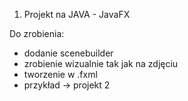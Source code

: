 1. Projekt na JAVA - JavaFX

Do zrobienia:
- dodanie scenebuilder
- zrobienie wizualnie tak jak na zdjęciu
- tworzenie w .fxml
- przykład -> projekt 2
